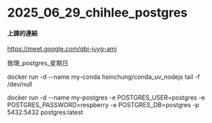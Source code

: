 # __2025_06_29_chihlee_postgres__

#### 上課的連結

https://meet.google.com/qbi-juyg-amj

致理_postgres_星期日


docker run -d --name my-conda hsinchung/conda_uv_nodejs tail -f /dev/null


docker run -d --name my-postgres -e POSTGRES_USER=postgres -e POSTGRES_PASSWORD=respberry -e POSTGRES_DB=postgres -p 5432:5432 postgres:latest
